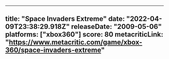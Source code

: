 
---
title: "Space Invaders Extreme"
date: "2022-04-09T23:38:29.918Z"
releaseDate: "2009-05-06"
platforms: ["xbox360"]
score: 80
metacriticLink: "https://www.metacritic.com/game/xbox-360/space-invaders-extreme"
---
